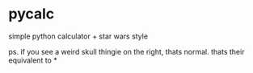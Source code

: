 # pycalc
simple python calculator + star wars style

ps. if you see a weird skull thingie on the right, thats normal. thats their equivalent to *
